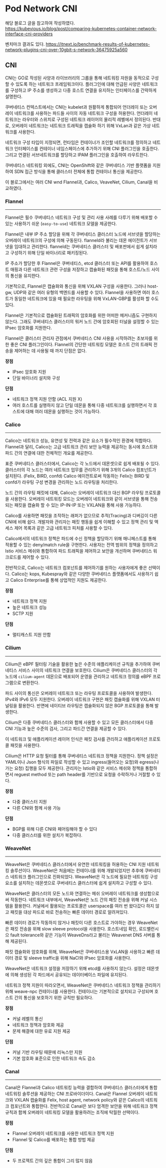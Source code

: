 # Pod Network CNI

해당 블로그 글을 참고하여 작성하였다. https://kubevious.io/blog/post/comparing-kubernetes-container-network-interface-cni-providers

벤치마크 결과도 있다. https://itnext.io/benchmark-results-of-kubernetes-network-plugins-cni-over-10gbit-s-network-36475925a560

## CNI

CNI는 GO로 작성된 사양과 라이브러리의 그룹을 통해 네트워킹 자원을 동적으로 구성할 수 있도록 하는 네트워크 프레임워크이다. 플러그인에 대해 언급된 사양은 네트워크를 구성하고 IP 주소를 생성하고 다중 호스트 연결을 유지하는 인터페이스를 간략하게 설명한다. 

쿠버네티스 컨텍스트에서는 CNI는 kubelet과 원활하게 통합되어 언더레이 또는 오버레이 네트워크를 사용하는 파드들 사이의 자동 네트워크 구성을 허용한다. 언더레이 네트워크는 라우터와 스위치로 구성된 네트워크 레이어의 물리적 레벨에서 정의된다. 반대로, 오버레이 네트워크는 네트워크 트래픽을 캡슐화 하기 위해 VxLan과 같은 가상 네트워크를 사용한다.

네트워크 구성 타입이 지정되면, 런타임은 컨테이너가 조인할 네트워크를 정의하고 네트워크 인터페이스를 컨테이너 네임스페이스에 추가하기 위해 CNI 플러그인을 호출한다. 그리고 연결된 서브네트워크를 할당하고 IPAM 플러그인을 호출하여 라우트한다.

쿠버네티스 네트워킹 외에도, CNI는 OpenShift와 같은 쿠버네티스 기반 플랫폼을 지원하여 SDN 접근 방식을 통해 클러스터 전체에 통합 컨테이너 통신을 제공한다.



이 블로그에서는 여러 CNI wnd Flannel과, Calico, VeaveNet, Cilium, Canal을 비교하였다.



### Flannel

---

Flannel은 필수 쿠버네티스 네트워크 구성 및 관리 사용 사례를 다루기 위해 배포할 수 있는 사용하기 쉬운 (`easy-to-use`) 네트워크 모델을 제공한다.

Flannel은 내부 IP 주소 할당을 위해 각 쿠버네티스 클러스터 노드에 서브넷을 할당하는 오버레이 네트워크의 구성에 의해 구동된다. flanneld라 불리는 데몬 에이전트가 서브넷을 임대하고 관리한다. flanneld는 쿠버네티스 클러스터 및 배포판에서 쉽게 설치라고 구성하기 위해 단일 바이너리로 패키징된다. 

IP 주소가 할당한 후 Flannel은 쿠버네티스, etcd 클러스터 또는 API를 활용하여 호스트 매핑과 다른 네트워크 관련 구성을 저장하고 캡슐화된 패킷을 통해 호스트/노드 사이의 통신을 유지한다.

기본적으로, Flannel은 캡슐화와 통신을 위해 VXLAN 구성을 사용한다. 그러나 host-gw, UDP와 같은 여러 유형의 백엔드를 사용할 수 있다. Flannel을 사용하면 여러 호스트가 동일한 네트워크에 있을 때 필요한 라우팅을 위해 VxLAN-GBP를 활성화 할 수도 있다.

Flannel은 기본적으로 캡슐화된 트래픽의 암호화를 위한 어떠한 메커니즘도 구현하지 않는다. 그래도 쿠버네티스 클러스터의 워커 노드 간에 암호회된 터널을 설정할 수 있는 IPsec 암호화를 지원한다.

Flannel은 클러스터 관리자 관점에서 쿠버네티스 CNI 사용을 시작하려는 초보자를 위한 좋은 CNI 플러그인이다. Flannel의 간단한 네트워킹 모델은 호스트 간의 트래픽 전송을 제어하는 데 사용될 때 까지 단점은 없다.



**장점**

* IPsec 암호화 지원
* 단일 바이너리 설치와 구성

**단점**

* 네트워크 정책 지원 안함 (ACL 지원 X)
* 여러 호스트를 실행하지 않고 단일 데몬을 통해 다중 네트워크를 실행하면서 각 호스트에 대해 여러 데몬을 실행하는 것이 가능하다.





### Calico

---

Calico는 네트워크 성능, 유연성 및 전력과 같은 요소가 필수적인 환경에 적합하다. Flannel과 달리, Calico는 고급 네트워크 관리 보안 능력을 제공하는 동시에 호스트와 파드 간의 연결에 대한 전체적인 개요를 제공한다.

표준 쿠버네티스 클러스터에서, Calico는 각 노드에서 데몬셋으로 쉽게 배포될 수 있다. 클러스터의 각 노드는 여러 네트워크 업무를 관리하기 위해 3개의 Calico 컴포넌트가 설치된다. (Felix, BIRD, confd) Calico 에이전트로써 작동하는 Felix는 BIRD 및 confd가 라우팅 구성 변경을 관리하는 노드 라우팅을 처리한다. 

노드 간의 라우팅 패킷에 대해, Calico는 오버레이 네트워크 대신 BGP 라우팅 프로토콜을 사용한다. 오버레이 네트워킹 모드는 오버레이 네트워크와 같이 서브넷을 통해 전송되는 패킷을 캡슐화 할 수 있는 IP-IN-IP 또는 VXLAN을 통해 사용 가능하다. 

Calico를 사용하면 패킷을 조작하는 래퍼가 없으므로 추적(Tracing)과 디버깅이 다른 CNI에 비해 쉽다. 개발자와 관리자는 패킷 행동을 쉽게 이해할 수 있고 정책 관리 및 액세스 제어 목록과 같은 고급 네트워크 피처를 사용할 수 있다.

Calico에서의 네트워크 정책은 파드에 수신 정책을 할당하기 위해 매니페스트를 통해 적용할 수 있는 deny/match rule을 구현한다. 사용자는 전역 범위의 정책을 정의하고 Istio 서비스 메쉬와 통합하여 파드 트래픽을 제어하고 보안을 개선하며 쿠버네티스 워크로드를 제어할 수 있다.

전반적으로, Calico는 네트워크 컴포넌트를 제어하기를 원하는 사용자에게 좋은 선택이다. Calico는 kops, Kubespray와 같은 다양한 쿠버네티스 플랫폼에서도 사용하기 쉽고 Calico Enterprise를 통해 상업적인 지원도 제공한다.



**장점**

* 네트워크 정책 지원
* 높은 네트워크 성능
* SCTP 지원

**단점**

* 멀티캐스트 지원 안함



### Cilium

---

Cilium은 eBPF 필터링 기술을 활용한 높은 수준의 애플리케이션 규칙을 추가하여 쿠버네티스 서비스 사이의 네트워크 연결을 보호한다. Cilium은 쿠버네티스 클러스터의 각 노드에 `cilium-agent` 데몬으로 배포되어 운영을 관리하고 네트워크 정의를 eBPF 프로그램으로 변환한다. 

파드 사이의 통신은 오버레이 네트워크 또는 라우팅 프로토콜을 사용하여 발생한다. IPv4와 IPv6 모두 지원한다. 오버레이 네트워크 구현은 패킷 캡슐화를 위해 VXLAN 터널링을 활용한다. 반면에 네이티브 라우팅은 캡슐화되지 않은 BGP 프로토콜을 통해 발생한다.

Cilium은 다중 쿠버네티스 클러스터와 함께 사용할 수 있고 모든 클러스터에서 다중 CNI 기능과 높은 수준의 검사, 그리고 파드간 연결을 제공할 수 있다.

이 네트워크 및 애플리케이션 레이어 인식은 패킷 검사를 관리하고 애플리케이션 프로토콜 패킷을 사용한다.

Cilium은 HTTP 요청 필터를 통해 쿠버네티스 네트워크 정책을 지원한다. 정책 설정은 YAML이나 Json 형식의 파일로 작성할 수 있고 ingress(들어오는 요청)와 egress(나가는 요청) 집행을 모두 제공한다. 관리자는 Istio와 같은 서비스 메쉬와 정책을 통합하면서 reguest method 또는 path header를 기반으로 요청을 수락하거나 거절할 수 있다.



**장점**

* 다중 클러스터 지원
* 다른 CNI와 함께 사용 가능

**단점**

* BGP를 위해 다른 CNI와 페어링해야 할 수 있다
* 다중 클러스터를 위한 설치가 복잡하다.



### WeaveNet

---

WeaveNet은 쿠버네티스 클러스터에서 유연한 네트워킹을 허용하는 CNI 지원 네트워킹 솔루션이다. WeaveNet은 처음에는 컨테이너를 위해 개발되었지만 추후에 쿠버네티스 네트워크 플러그인으로 진화되었다. WeaveNet은 각 노드에 필요한 네트워킹 구성요소를 설치하는 데몬셋으로  쿠버네티스 클러스터에 쉽게 설치하고 구성할 수 있다.

WeaveNet은 클러스터의 모든 노드와 연결하는 메쉬 오버레이 네트워크를 생성함으로써 작동한다. 네트워크 내부에서, WeaveNet은 노드 간의 패킷 전송을 위해 커널 시스템을 활용한다. 커널에서 활용되는 프로토콜은 userspace를 여러 번 왔다갔다 하지 않고 패킷을 대상 파드로 바로 전송하는 빠른 데이터 경로로 알려져있다. 

빠른 데이터 경로가 작동하지 않거나 패킷이 다른 호스트로 가야하는 경우 WeaveNet은 패킷 전송을 위해 slow sleeve protocol을 사용한다. 호스트네임 확인, 로드밸런시으 fault tolerance와 같은 기능이 WeaveDns라고 불리는 Weavenet DNS 서버를 통해 제공된다.

패킷 캡슐화와 암호화를 위해, WeaveNet은 쿠버네티스용 VxLAN을 사용하고 빠른 데이터 경로 및 sleeve traffic을 위해 NaCl와 IPsec 암호화를 사용한다.

WeaveNet은 네트워크 설정을 저장하기 위해 etcd를 사용하지 않는다. 설정은 데몬셋에 의해 생성된 각 파드에서 공유되는 데이터베이스 파일에 유지된다.

네트워크 정책 지원이 따라오면서, WeaveNet은 쿠버네티스 네트워크 정책을 관리하기 위해 weave-npc 컨테이너를 사용한다. 컨테이너는 기본적으로 설치되고 구성되며 호스트 간의 통신을 보호하기 위한 규칙만 필요하다.



**장점**

* 커널 레벨의 통신
* 네트워크 정책과 암호화 제공
* 문제 해결에 대한 유료 지원 제공

**단점**

* 커널 기반 라우팅 때문에 리눅스만 지원
* 기본 암호화 표준으로 인한 네트워크 속도 감소



### Canal

---

Canal은 Flannel과 Calico 네트워킹 능력을 결합하여 쿠버네티스 클러스터에게 통합 네트워킹 솔루션을 제공하는 CNI 프로바이더이다. Canal은 Flannel 오버레이 네트워크와 VXLAN 캡슐화를 Felix, host agent, network policy와 같은 Calico의 네트워크 컴포넌트와 통합한다. 전반적으로 Canal은 보다 엄격한 보안을 위해 네트워크 정책 규칙과 함께 오버레이 네트워킹 모델을 활용하려는 조직에 탁월한 선택이다.

**장점**

* Flannel 오버레이 네트워크를 사용한 네트워크 정책 지원
* Flannel 및 Calico를 배포하는 통합 방법 제공

**단점**

* 두 프로젝트 간의 깊은 통합이 그리 많지 않음



















